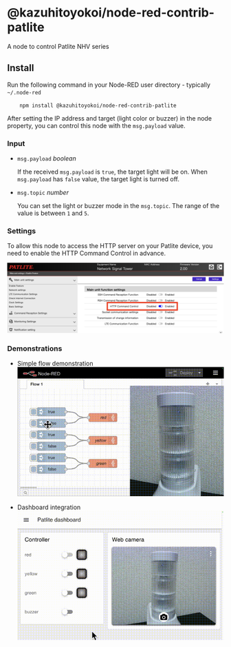 @kazuhitoyokoi/node-red-contrib-patlite
=====================

A node to control Patlite NHV series

## Install

Run the following command in your Node-RED user directory - typically `~/.node-red`

        npm install @kazuhitoyokoi/node-red-contrib-patlite

After setting the IP address and target (light color or buzzer) in the node property, you can control this node with the `msg.payload` value.

### Input
- `msg.payload` _boolean_

  If the received `msg.payload` is `true`, the target light will be on.
  When `msg.payload` has `false` value, the target light is turned off.

- `msg.topic` _number_

  You can set the light or buzzer mode in the `msg.topic`.
  The range of the value is between `1` and `5`.

### Settings
To allow this node to access the HTTP server on your Patlite device, you need to enable the HTTP Command Control in advance.

![](https://github.com/kazuhitoyokoi/node-red-contrib-patlite/blob/main/settings.png)

### Demonstrations
- Simple flow demonstration
  ![](https://github.com/kazuhitoyokoi/node-red-contrib-patlite/blob/main/demo.gif)

- Dashboard integration
  ![](https://github.com/kazuhitoyokoi/node-red-contrib-patlite/blob/main/dashboard.gif)
